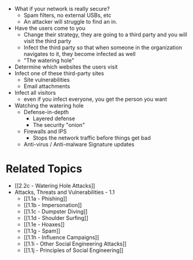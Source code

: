 - What if your network is really secure?
	- Spam filters, no external USBs, etc
	- An attacker will struggle to find an in.
- Have the users come to you
	- Change their strategy, they are going to a third party and you will visit the third party
	- Infect the third party so that when someone in the organization navigates to it, they become infected as well
	- "The watering hole"
- Determine which websites the users visit
- Infect one of these third-party sites
	- Site vulnerabilities
	- Email attachments
- Infect all visitors
	- even if you infect everyone, you get the person you want
- Watching the watering hole
	- Defense-in-depth
		- Layered defense
		- The security "onion"
	- Firewalls and IPS
		- Stops the network traffic before things get bad
	- Anti-virus / Anti-malware Signature updates

# Related Topics
- [[2.2c - Watering Hole Attacks]]
- Attacks, Threats and Vulnerabilities - 1.1
	- [[1.1a - Phishing]]
	- [[1.1b - Impersonation]]
	- [[1.1c - Dumpster Diving]]
	- [[1.1d - Shoulder Surfing]]
	- [[1.1e - Hoaxes]]
	- [[1.1g - Spam]]
	- [[1.1h - Influence Campaigns]]
	- [[1.1i - Other Social Engineering Attacks]]
	- [[1.1j - Principles of Social Engineering]]